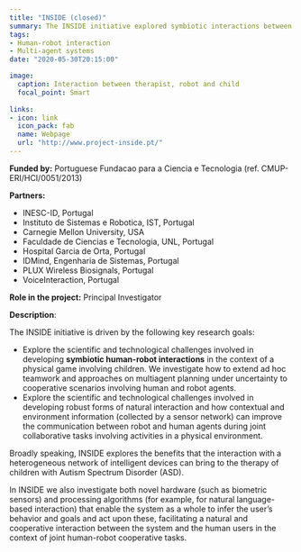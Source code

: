```yaml
---
title: "INSIDE (closed)"
summary: The INSIDE initiative explored symbiotic interactions between humans and robots, developing new hardware and software to support real-world interaction with children with ASD in joint cooperative tasks with therapeutical purposes.
tags:
- Human-robot interaction
- Multi-agent systems
date: "2020-05-30T20:15:00"

image:
  caption: Interaction between therapist, robot and child
  focal_point: Smart
 
links:
- icon: link
  icon_pack: fab
  name: Webpage
  url: "http://www.project-inside.pt/"
---
```


**Funded by:** Portuguese Fundacao para a Ciencia e Tecnologia (ref. CMUP-ERI/HCI/0051/2013)

**Partners:**

* INESC-ID, Portugal
* Instituto de Sistemas e Robotica, IST, Portugal
* Carnegie Mellon University, USA
* Faculdade de Ciencias e Tecnologia, UNL, Portugal
* Hospital Garcia de Orta, Portugal
* IDMind, Engenharia de Sistemas, Portugal
* PLUX Wireless Biosignals, Portugal
* VoiceInteraction, Portugal

**Role in the project:** Principal Investigator

**Description**: 

The INSIDE initiative is driven by the following key research goals:

* Explore the scientific and technological challenges involved in developing __symbiotic human-robot interactions__ in the context of a physical game involving children. We investigate how to extend ad hoc teamwork and approaches on multiagent planning under uncertainty to cooperative scenarios involving human and robot agents.
* Explore the scientific and technological challenges involved in developing robust forms of natural interaction and how contextual and environment information (collected by a sensor network) can improve the communication between robot and human agents during joint collaborative tasks involving activities in a physical environment.

Broadly speaking, INSIDE explores the benefits that the interaction with a heterogeneous network of intelligent devices can bring to the therapy of children with Autism Spectrum Disorder (ASD).

In INSIDE we also investigate both novel hardware (such as biometric sensors) and processing algorithms (for example, for natural language-based interaction) that enable the system as a whole to infer the user’s behavior and goals and act upon these, facilitating a natural and cooperative interaction between the system and the human users in the context of joint human-robot cooperative tasks.